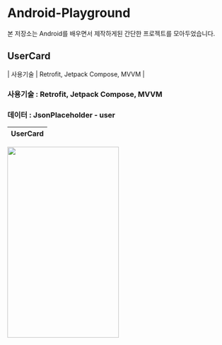# Android-Playground

본 저장소는 Android를 배우면서 제작하게된 간단한 프로젝트를 모아두었습니다.

## UserCard
| 사용기술 | Retrofit, Jetpack Compose, MVVM |
### 사용기술 : Retrofit, Jetpack Compose, MVVM
### 데이터 : JsonPlaceholder - user
| UserCard |
|---|
<img width="252" height="432" src="https://github.com/himchan05/Android-Playground/assets/80749921/7bb5deae-44c8-4be9-9f71-9d61b937e9e8">
